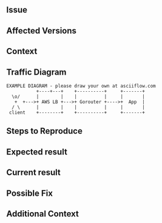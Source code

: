<!-- Thanks for submitting an issue to `routing-release`. We are always trying to improve! To help us, please fill out the following template. →

## Is this a security vulnerability?
<!-- If this bug can cause gorouter to crash or become unreachable then this bug is a security vulnerability. Please report security vulnerabilities here: https://www.cloudfoundry.org/security/.  -->

## Issue
<!-- provide quick introduction so we can triage this issue -->

## Affected Versions
<!-- include version numbers of all relevant components including routing release and cf-deployment-->

## Context

<!-- Provide more detailed description of the bug.--> 
<!-- Please describe what have you done so far to debug the issue? --> 

## Traffic Diagram 

<!-- Often bugs are related to the interaction between load balancers. Please draw a little diagram of the traffic that is failing. Make sure to include all load balances and route services.--> 
```
EXAMPLE DIAGRAM - please draw your own at asciiflow.com
           +----+---+    +----------+     +-------+
  \o/      |        |    |          |     |       |
   +  +--->+ AWS LB +--->+ Gorouter +---->+  App  |
  / \      |        |    |          |     |       |
 client    +--------+    +----------+     +-------+
```

## Steps to Reproduce

<!-- ordered list describing the process to find and recreate the issue -->

## Expected result

<!-- describe what you would expect to have resulted from this process -->

## Current result

<!-- describe what you actually receive from this process -->

## Possible Fix

<!-- not obligatory, but suggest fixes or reasons for the bug -->

## Additional Context

<!-- dumping ground for all additional context we might find interesting, including -->
<!-- logs, configuration yaml, and more screenshots. Use of github's -->
<!-- [details](https://gist.github.com/ericclemmons/b146fe5da72ca1f706b2ef72a20ac39d) -->
<!-- expandable blocks is appreciated. -->
